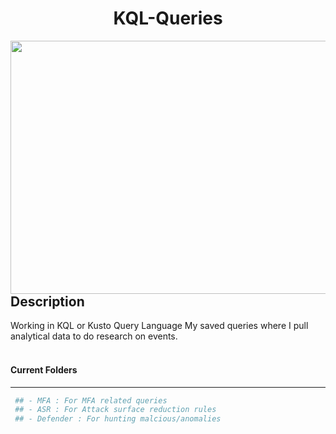 <h1 align ="center">KQL-Queries</h1>
<img align="left" width="525" height="405" src="https://i.imgur.com/gOSSifW.png)">

<h2 align="Left"> Description</h2>

Working in KQL or Kusto Query Language My saved queries where I pull analytical data to do research on events.
<br />
<br />
#### Current Folders
-------------------
```python
 ## - MFA : For MFA related queries
 ## - ASR : For Attack surface reduction rules
 ## - Defender : For hunting malcious/anomalies
 ```
